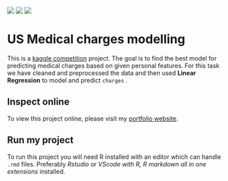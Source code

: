 ![](https://img.shields.io/badge/language-R-blue.svg)
![](https://img.shields.io/badge/license-apache_2.0-000000.svg)
![](https://progress-bar.dev/100)

# US Medical charges modelling

This is a [kaggle competition](https://www.kaggle.com/datasets/mirichoi0218/insurance) project.
The goal is to find the best model for predicting medical charges based on given personal features.
For this task we have cleaned and preprocessed the data and then used **Linear Regression** to model
and predict `charges` .

## Inspect online

To view this project online, please visit my [portfolio website](https://f1lem0n.github.io/).

## Run my project

To run this project you will need R installed with an editor which can handle `.rmd` files.
Preferably *Rstudio* or *VScode with R, R markdown all in one extensions* installed.
